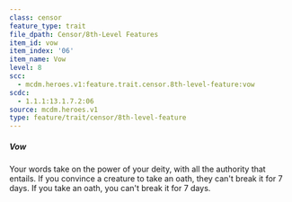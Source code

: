```yaml
---
class: censor
feature_type: trait
file_dpath: Censor/8th-Level Features
item_id: vow
item_index: '06'
item_name: Vow
level: 8
scc:
  - mcdm.heroes.v1:feature.trait.censor.8th-level-feature:vow
scdc:
  - 1.1.1:13.1.7.2:06
source: mcdm.heroes.v1
type: feature/trait/censor/8th-level-feature
---
```


##### Vow

Your words take on the power of your deity, with all the authority that entails. If you convince a creature to take an oath, they can't break it for 7 days. If you take an oath, you can't break it for 7 days.

